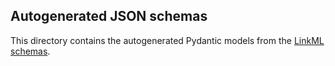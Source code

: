 ## Autogenerated JSON schemas

This directory contains the autogenerated Pydantic models from the [LinkML schemas](../linkml-schema).
